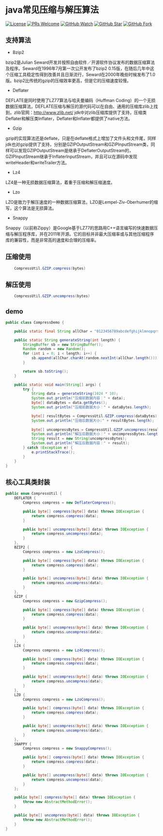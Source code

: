 # java常见压缩与解压算法
[![License](https://img.shields.io/badge/license-MIT-blue.svg)](LICENSE)
[![PRs Welcome](https://img.shields.io/badge/PRs-welcome-brightgreen.svg)](https://github.com/dengjili/java-compress/pulls)
[![GitHub Watch](https://img.shields.io/github/forks/dengjili/java-compress.svg?style=social&label=Watch)](https://github.com/dengjili/java-compress)
[![GitHub Star](https://img.shields.io/github/stars/dengjili/java-compress.svg?style=social&label=Star)](https://github.com/dengjili/java-compress)
[![GitHub Fork](https://img.shields.io/github/forks/dengjili/java-compress.svg?style=social&label=Fork)](https://github.com/dengjili/java-compress)

## 支持算法
* Bzip2

bzip2是Julian Seward开发并按照自由软件／开源软件协议发布的数据压缩算法及程序。Seward在1996年7月第一次公开发布了bzip2 0.15版，在随后几年中这个压缩工具稳定性得到改善并且日渐流行，Seward在2000年晚些时候发布了1.0版。bzip2比传统的gzip的压缩效率更高，但是它的压缩速度较慢。

* Deflater

DEFLATE是同时使用了LZ77算法与哈夫曼编码（Huffman Coding）的一个无损数据压缩算法，DEFLATE压缩与解压的源代码可以在自由、通用的压缩库zlib上找到，zlib官网：http://www.zlib.net/ 
jdk中对zlib压缩库提供了支持，压缩类Deflater和解压类Inflater，Deflater和Inflater都提供了native方法。

* Gzip

gzip的实现算法还是deflate，只是在deflate格式上增加了文件头和文件尾，同样jdk也对gzip提供了支持，分别是GZIPOutputStream和GZIPInputStream类，同样可以发现GZIPOutputStream是继承于DeflaterOutputStream的，GZIPInputStream继承于InflaterInputStream，并且可以在源码中发现writeHeader和writeTrailer方法。

* Lz4

LZ4是一种无损数据压缩算法，着重于压缩和解压缩速度。

* Lzo

LZO是致力于解压速度的一种数据压缩算法，LZO是Lempel-Ziv-Oberhumer的缩写，这个算法是无损算法。

* Snappy

Snappy（以前称Zippy）是Google基于LZ77的思路用C++语言编写的快速数据压缩与解压程序库，并在2011年开源。它的目标并非最大压缩率或与其他压缩程序库的兼容性，而是非常高的速度和合理的压缩率。

## 压缩使用
```java
	CompressUtil.GZIP.compress(bytes)
```

## 解压使用
```java
	CompressUtil.GZIP.uncompress(bytes)
```

## demo
```java
public class CompressDemo {

	public static final String allChar = "0123456789abcdefghijklmnopqrstuvwxyzABCDEFGHIJKLMNOPQRSTUVWXYZ";

	public static String generateString(int length) {
		StringBuffer sb = new StringBuffer();
		Random random = new Random();
		for (int i = 0; i < length; i++) {
			sb.append(allChar.charAt(random.nextInt(allChar.length())));
		}

		return sb.toString();
	}

	public static void main(String[] args) {
		try {
			String data = generateString(1024 * 10);
			System.out.println("压缩前数据内容：" + data);
			byte[] dataBytes = data.getBytes();
			System.out.println("压缩前数据大小：" + dataBytes.length);

			byte[] resultBytes = CompressUtil.GZIP.compress(dataBytes);
			System.out.println("压缩后数据大小:" + resultBytes.length);
			
			byte[] uncompressBytes = CompressUtil.GZIP.uncompress(resultBytes);
			System.out.println("解压后数据大小：" + uncompressBytes.length);
			String result = new String(uncompressBytes);
			System.out.println("解压后数据内容：" + result);
		} catch (Exception e) {
			e.printStackTrace();
		}
	}
}

```

## 核心工具类封装
```java
public enum CompressUtil {
	DEFLATER {
		Compress compress = new DeflaterCompress();

		public byte[] compress(byte[] data) throws IOException {
			return compress.compress(data);
		}

		public byte[] uncompress(byte[] data) throws IOException {
			return compress.uncompress(data);
		}
	},
	BZIP2 {
		Compress compress = new LzoCompress();

		public byte[] compress(byte[] data) throws IOException {
			return compress.compress(data);
		}

		public byte[] uncompress(byte[] data) throws IOException {
			return compress.uncompress(data);
		}
	},
	GZIP {
		Compress compress = new GzipCompress();

		public byte[] compress(byte[] data) throws IOException {
			return compress.compress(data);
		}

		public byte[] uncompress(byte[] data) throws IOException {
			return compress.uncompress(data);
		}
	},
	LZ4 {
		Compress compress = new Lz4Compress();

		public byte[] compress(byte[] data) throws IOException {
			return compress.compress(data);
		}

		public byte[] uncompress(byte[] data) throws IOException {
			return compress.uncompress(data);
		}
	},
	LZO {
		Compress compress = new LzoCompress();

		public byte[] compress(byte[] data) throws IOException {
			return compress.compress(data);
		}

		public byte[] uncompress(byte[] data) throws IOException {
			return compress.uncompress(data);
		}
	},
	SNAPPY {
		Compress compress = new SnappyCompress();

		public byte[] compress(byte[] data) throws IOException {
			return compress.compress(data);
		}

		public byte[] uncompress(byte[] data) throws IOException {
			return compress.uncompress(data);
		}
	};

	public byte[] compress(byte[] data) throws IOException {
		throw new AbstractMethodError();
	}

	public byte[] uncompress(byte[] data) throws IOException {
		throw new AbstractMethodError();
	}
}

```
